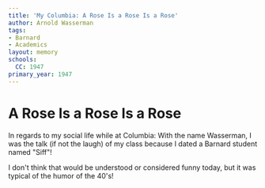 ```yaml
---
title: 'My Columbia: A Rose Is a Rose Is a Rose'
author: Arnold Wasserman
tags:
- Barnard
- Academics
layout: memory
schools:
  CC: 1947
primary_year: 1947
---
```

# A Rose Is a Rose Is a Rose

In regards to my social life while at Columbia: With the name Wasserman, I was the talk (if not the laugh) of my class because I dated a Barnard student named "Siff"!

I don't think that would be understood or considered funny today, but it was typical of the humor of the 40's!
